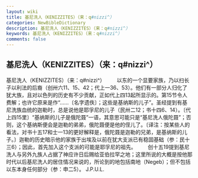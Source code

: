 ```yaml
---
layout: wiki
title: 基尼洗人（KENIZZITES）（来：q#nizzi^）
categories: NewBibleDictionary
description: 基尼洗人（KENIZZITES）（来：q#nizzi^）
keywords: 基尼洗人（KENIZZITES）（来：q#nizzi^）
comments: false
---
```


## 基尼洗人（KENIZZITES）（来：q#nizzi^）



基尼洗人（KENIZZITES）（来：q#nizzi^）
　　以东的一个显要家族，乃以扫长子以利法的后裔（创卅六11、15、42；代上一36、53）。他们有一部分人归化了犹大族，且对以色列的历史有不少贡献，正如代上四13起所显示的。第15节令人费解；也许它原来是作“……〔名字遗佚〕；这些是基纳斯的儿子”。圣经提到有基尼洗族血统的迦勒时，总是说他是耶孚尼的儿子（民卅二12；书十四6、14）。〔代上四15里〕“基纳斯的儿子是俄陀聂”一语，其意思可能只是“基尼洗人俄陀聂”；否则，这个基纳斯便会是迦勒的弟弟，俄陀聂便是他的侄儿了。〔译注：按某些人的看法，对书十五17和士一13的更好解释是，俄陀聂是迦勒的兄弟，是基纳斯的儿子。〕迦勒的历史暗示他的家族于出埃及以前在犹大支派已有稳固基础（参：民十三6）；因此，首先加入这个支派的可能是耶孚尼的祖先。
　　创十五19提到基尼洗人与另外九族人占据了神应许日后赐给亚伯拉罕之地；这里所说的大概是按他那时代以后基尼洗人的居住情况来说的，所论到的地包括南地（Negeb）；但不包括以东本身任何部分（参：申二5）。
J.P.U.L.




